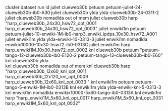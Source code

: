 
cluster	dataset	run	id
juliet	clueweb30b	petuum	petuum-juliet-24-clueweb30b-ib0-A30
juliet	clueweb30b	ylda	ylda-clueweb30b-24-0311-2
juliet	clueweb30b	nomadlda	out of mem
juliet	clueweb30b	harp	"harp_clueweb30b_24x30_hsw72_opt_0001
harp_clueweb30b_24x30_hsw72_opt_0003"
juliet	enwiki1m	petuum	petuum-juliet-10-enwiki-1M-ib0-harp3_enwiki_ipdps_10x30_hsw72_A001
juliet	enwiki1m	ylda	ylda-enwiki-10-0313-3
juliet	enwiki1m	nomadlda	enwikix10000-10x30-hsw72-ib0-0313C
juliet	enwiki1m	harp	harp_enwiki1M_10x30_hsw72_opt_0002
knl	clueweb30b	petuum	"petuum-tango-12-clueweb30b-ib0-E120-2
petuum-tango-12-clueweb30b-ib0-E60"
knl	clueweb30b	ylda	
knl	clueweb30b	nomadlda	out of mem
knl	clueweb30b	harp	"harp_clueweb30b_12x60_knl_opt_0011
harp_clueweb30b_12x120_knl_opt_0009
harp_clueweb30b_12x60_knl_opt_0033
"
knl	enwiki1m	petuum	petuum-tango-5-enwiki-1M-ib0-0313B
knl	enwiki1m	ylda	ylda-enwiki-knl-5-0313-3
knl	enwiki1m	nomadlda	enwikix10000-5x60-tango-ib0-0313A
knl	enwiki1m	harp	"harp_enwiki1M_5x60_knl_opt_0017
harp_enwiki1M_5x60_knl_opt_0031
harp_enwiki1M_5x60_knl_opt_0032"

